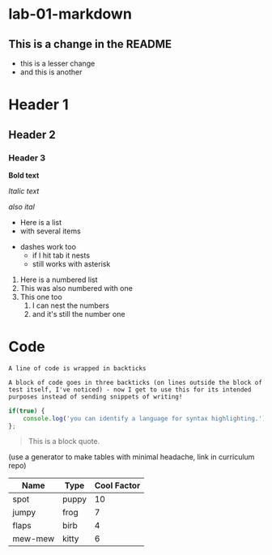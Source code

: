 # lab-01-markdown

## This is a change in the README
- this is a lesser change
- and this is another

# Header 1
## Header 2
### Header 3

**Bold text**

*Italic text*

_also ital_

* Here is a list
* with several items
- dashes work too
	- if I hit tab it nests
	* still works with asterisk

1. Here is a numbered list
1. This was also numbered with one
1. This one too
	1. I can nest the numbers
	1. and it's still the number one

# Code
`A line of code is wrapped in backticks`

```
A block of code goes in three backticks (on lines outside the block of test itself, I've noticed) - now I get to use this for its intended purposes instead of sending snippets of writing!
```

```js
if(true) {
	console.log('you can identify a language for syntax highlighting.');
};
```

> This is a block quote.


(use a generator to make tables with minimal headache, link in curriculum repo)

Name|Type|Cool Factor
---|---|---
spot | puppy | 10
jumpy | frog | 7
flaps | birb | 4
mew-mew | kitty | 6

